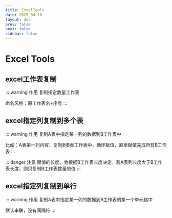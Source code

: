 ```yaml
---
title: ExcelTools
date: 2025-04-10
layout: doc
prev: false
next: false
sidebar: false
---
```


<script setup> 
import ExcelCopyWorksheet from '../../.vitepress/components/tools/excel/ExcelCopyWorksheet.vue'
import ExcelCopyColumn from '../../.vitepress/components/tools/excel/ExcelCopyColumn.vue'
import ExcelCopyColumnToRow from '../../.vitepress/components/tools/excel/ExcelCopyColumnToRow.vue'
</script>

# Excel Tools

## excel工作表复制

::: warning 作用
复制指定数量工作表

命名风格：原工作表名+序号
:::

<ExcelCopyWorksheet />

## excel指定列复制到多个表

::: warning 作用
复制A表中指定某一列的数据到B工作表中

比如：A表第一列内容，复制到B表工作表中，循环赋值，直至赋值完成所有B工作表
:::

::: danger 注意
赋值的长度，会根据B工作表长度决定。若A表列长度大于B工作表长度，则只复制B工作表数量的值
:::

<ExcelCopyColumn />

## excel指定列复制到单行

::: warning 作用
复制A表中指定某一列的数据到B工作表的某一个单元格中

默认串联，没有间隔符
:::

<ExcelCopyColumnToRow />
